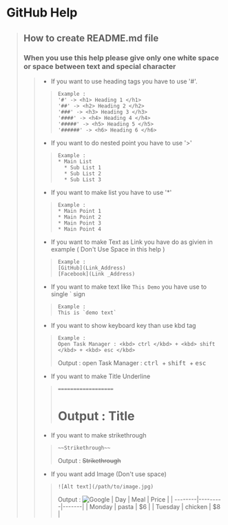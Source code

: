 # GitHub Help
> ## How to create README.md file
> ### When you use this help please give only one white space or space between text and special character
> > * If you want to use heading tags you have to use '#'.
> > > ```
> > > Example : 
> > > '#' -> <h1> Heading 1 </h1>
> > > '##' -> <h2> Heading 2 </h2>
> > > '###' -> <h3> Heading 3 </h3>
> > > '####' -> <h4> Heading 4 </h4>
> > > '#####' -> <h5> Heading 5 </h5>
> > > '######' -> <h6> Heading 6 </h6>
> > > ```
> > * If you want to do nested point you have to use '>'
> > > ```
> > > Example : 
> > > * Main List
> > >   * Sub List 1
> > >   * Sub List 2
> > >   * Sub List 3
> > > ```
> > * If you want to make list you have to use '*'
> > > ```
> > > Example : 
> > > * Main Point 1
> > > * Main Point 2
> > > * Main Point 3
> > > * Main Point 4
> > > ```
> > * If you want to make Text as Link you have do as givien in example ( Don't Use Space in this help )
> > > ```
> > > Example : 
> > > [GitHub](Link_Address)
> > > [Facebook](Link _Address)
> > > ```
> > * If you want to make text like `This Demo` you have use to single ` sign
> > > ```
> > > Example : 
> > > This is `demo text`
> > > ```
> > * If you want to show keyboard key than use kbd tag
> > > ```
> > > Example :
> > > Open Task Manager : <kbd> ctrl </kbd> + <kbd> shift </kbd> + <kbd> esc </kbd>
> > > ```
> > > Output :
> > > open Task Manager : <kbd> ctrl </kbd> + <kbd> shift </kbd> + <kbd> esc </kbd>
> > * If you want to make Title Underline
> > > ```
> > > ==================
> > > ```
> > > Output :
> > > Title
> > > ==================
> > * If you want to make strikethrough
> > > ```
> > > ~~Strikethrough~~
> > > ```
> > > Output : 
> > > ~~Strikethrough~~
> > * If you want add Image (Don't use space)
> > > ```
> > > ![Alt text](/path/to/image.jpg)
> > > ```
> > > Output :
> > > ![Google](https://sites.google.com/site/matematica2palta/_/rsrc/1472780384038/config/google_.jpg)
> > > | Day     | Meal    | Price |
> > > | --------|---------|-------|
> > > | Monday  | pasta   | $6    |
> > > | Tuesday | chicken | $8    |
